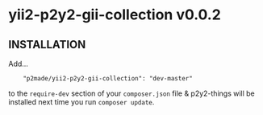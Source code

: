 yii2-p2y2-gii-collection v0.0.2
===============================

INSTALLATION
------------

Add...

```
	"p2made/yii2-p2y2-gii-collection": "dev-master"
```

to the `require-dev` section of your `composer.json` file & p2y2-things will be installed next time you run `composer update`.
